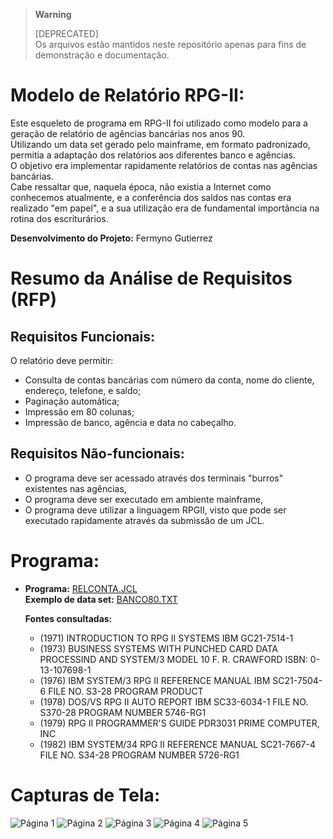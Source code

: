 > **Warning**
> 
> [DEPRECATED]  
> Os arquivos estão mantidos neste repositório apenas para fins de demonstração e documentação. 

# Modelo de Relatório RPG-II:

Este esqueleto de programa em RPG-II foi utilizado como modelo para a geração de relatório de agências bancárias nos anos 90.  
Utilizando um data set gerado pelo mainframe, em formato padronizado, permitia a adaptação dos relatórios aos diferentes banco e agências.  
O objetivo era implementar rapidamente relatórios de contas nas agências bancárias.  
Cabe ressaltar que, naquela época, não existia a Internet como conhecemos atualmente, e a conferência dos saldos nas contas era realizado "em papel", e a sua utilização era de fundamental importância na rotina dos escriturários.

**Desenvolvimento do Projeto:** Fermyno Gutierrez  

# Resumo da Análise de Requisitos (RFP)

## Requisitos Funcionais:

O relatório deve permitir:

- Consulta de contas bancárias com número da conta, nome do cliente, endereço, telefone, e saldo;
- Paginação automática;
- Impressão em 80 colunas;
- Impressão de banco, agência e data no cabeçalho.

## Requisitos Não-funcionais:

- O programa deve ser acessado através dos terminais "burros" existentes nas agências,
- O programa deve ser executado em ambiente mainframe,
- O programa deve utilizar a linguagem RPGII, visto que pode ser executado rapidamente através da submissão de um JCL.

# Programa:

* **Programa:** [RELCONTA.JCL](jcl/RELCONTA.JCL)  
  **Exemplo de data set:** [BANCO80.TXT](data-set/BANCO80.TXT)  
    
  **Fontes consultadas:**  
    - (1971) INTRODUCTION TO RPG II SYSTEMS
      IBM GC21-7514-1
    - (1973) BUSINESS SYSTEMS WITH PUNCHED CARD DATA PROCESSIND AND
      SYSTEM/3 MODEL 10
      F. R. CRAWFORD ISBN: 0-13-107698-1
    - (1976) IBM SYSTEM/3 RPG II REFERENCE MANUAL
      IBM SC21-7504-6 FILE NO. S3-28 PROGRAM PRODUCT
    - (1978) DOS/VS RPG II AUTO REPORT
      IBM SC33-6034-1 FILE NO. S370-28 PROGRAM NUMBER 5746-RG1
    - (1979) RPG II PROGRAMMER'S GUIDE PDR3031
      PRIME COMPUTER, INC
    - (1982) IBM SYSTEM/34 RPG II REFERENCE MANUAL
      SC21-7667-4 FILE NO. S34-28 PROGRAM NUMBER 5726-RG1
      
# Capturas de Tela:

![Página 1](report/relconta-pag-1.jpg)
![Página 2](report/relconta-pag-2.jpg)
![Página 3](report/relconta-pag-3.jpg)
![Página 4](report/relconta-pag-4.jpg)
![Página 5](report/relconta-pag-5.jpg)
